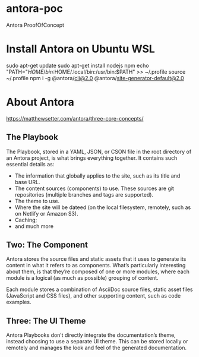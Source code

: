 # antora-poc
Antora ProofOfConcept


# Install Antora on Ubuntu WSL
sudo apt-get update
sudo apt-get install nodejs npm
echo "PATH=\"$HOME/bin:$HOME/.local/bin:/usr/bin:$PATH\" >> ~/.profile
source ~/.profile
npm i -g @antora/cli@2.0 @antora/site-generator-default@2.0








# About Antora
https://matthewsetter.com/antora/three-core-concepts/
## The Playbook
The Playbook, stored in a YAML, JSON, or CSON file in the root directory of an Antora project, is what brings everything together. It contains such essential details as:

* The information that globally applies to the site, such as its title and base URL.
* The content sources (components) to use. These sources are git repositories (multiple branches and tags are supported).
* The theme to use.
* Where the site will be dateed (on the local filesystem, remotely, such as on Netlify or Amazon S3).
* Caching;
* and much more

## Two: The Component
Antora stores the source files and static assets that it uses to generate its content in what it refers to as components. What’s particularly interesting about them, is that they’re composed of one or more modules, where each module is a logical (as much as possible) grouping of content.

Each module stores a combination of AsciiDoc source files, static asset files (JavaScript and CSS files), and other supporting content, such as code examples.

## Three: The UI Theme
Antora Playbooks don’t directly integrate the documentation’s theme, instead choosing to use a separate UI theme. This can be stored locally or remotely and manages the look and feel of the generated documentation.